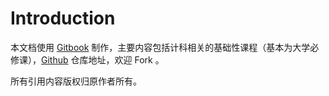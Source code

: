 # Introduction

本文档使用 [Gitbook](https://github.com/GitbookIO/gitbook) 制作，主要内容包括计科相关的基础性课程（基本为大学必修课），[Github](https://github.com/lawrshen/CS-foundation-courses.git) 仓库地址，欢迎 Fork 。

所有引用内容版权归原作者所有。